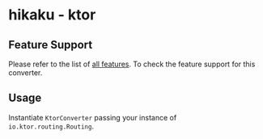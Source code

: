 # hikaku - ktor

## Feature Support

Please refer to the list of [all features](features.md). To check the feature support for this converter.

## Usage

Instantiate `KtorConverter` passing your instance of `io.ktor.routing.Routing`.